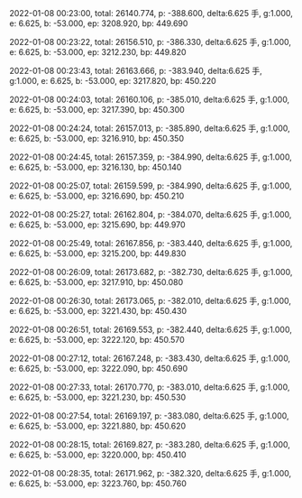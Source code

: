 2022-01-08 00:23:00, total: 26140.774, p: -388.600, delta:6.625 手, g:1.000, e: 6.625, b: -53.000, ep: 3208.920, bp: 449.690

2022-01-08 00:23:22, total: 26156.510, p: -386.330, delta:6.625 手, g:1.000, e: 6.625, b: -53.000, ep: 3212.230, bp: 449.820

2022-01-08 00:23:43, total: 26163.666, p: -383.940, delta:6.625 手, g:1.000, e: 6.625, b: -53.000, ep: 3217.820, bp: 450.220

2022-01-08 00:24:03, total: 26160.106, p: -385.010, delta:6.625 手, g:1.000, e: 6.625, b: -53.000, ep: 3217.390, bp: 450.300

2022-01-08 00:24:24, total: 26157.013, p: -385.890, delta:6.625 手, g:1.000, e: 6.625, b: -53.000, ep: 3216.910, bp: 450.350

2022-01-08 00:24:45, total: 26157.359, p: -384.990, delta:6.625 手, g:1.000, e: 6.625, b: -53.000, ep: 3216.130, bp: 450.140

2022-01-08 00:25:07, total: 26159.599, p: -384.990, delta:6.625 手, g:1.000, e: 6.625, b: -53.000, ep: 3216.690, bp: 450.210

2022-01-08 00:25:27, total: 26162.804, p: -384.070, delta:6.625 手, g:1.000, e: 6.625, b: -53.000, ep: 3215.690, bp: 449.970

2022-01-08 00:25:49, total: 26167.856, p: -383.440, delta:6.625 手, g:1.000, e: 6.625, b: -53.000, ep: 3215.200, bp: 449.830

2022-01-08 00:26:09, total: 26173.682, p: -382.730, delta:6.625 手, g:1.000, e: 6.625, b: -53.000, ep: 3217.910, bp: 450.080

2022-01-08 00:26:30, total: 26173.065, p: -382.010, delta:6.625 手, g:1.000, e: 6.625, b: -53.000, ep: 3221.430, bp: 450.430

2022-01-08 00:26:51, total: 26169.553, p: -382.440, delta:6.625 手, g:1.000, e: 6.625, b: -53.000, ep: 3222.120, bp: 450.570

2022-01-08 00:27:12, total: 26167.248, p: -383.430, delta:6.625 手, g:1.000, e: 6.625, b: -53.000, ep: 3222.090, bp: 450.690

2022-01-08 00:27:33, total: 26170.770, p: -383.010, delta:6.625 手, g:1.000, e: 6.625, b: -53.000, ep: 3221.230, bp: 450.530

2022-01-08 00:27:54, total: 26169.197, p: -383.080, delta:6.625 手, g:1.000, e: 6.625, b: -53.000, ep: 3221.880, bp: 450.620

2022-01-08 00:28:15, total: 26169.827, p: -383.280, delta:6.625 手, g:1.000, e: 6.625, b: -53.000, ep: 3220.000, bp: 450.410

2022-01-08 00:28:35, total: 26171.962, p: -382.320, delta:6.625 手, g:1.000, e: 6.625, b: -53.000, ep: 3223.760, bp: 450.760